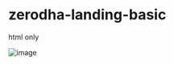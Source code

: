 ﻿# zerodha-landing-basic

 html only 

 ![image](https://github.com/dhruba001/zerodha-landing-basic/assets/43171362/fc9c0c6a-11d8-4239-adf5-e88528c6b3d3)


